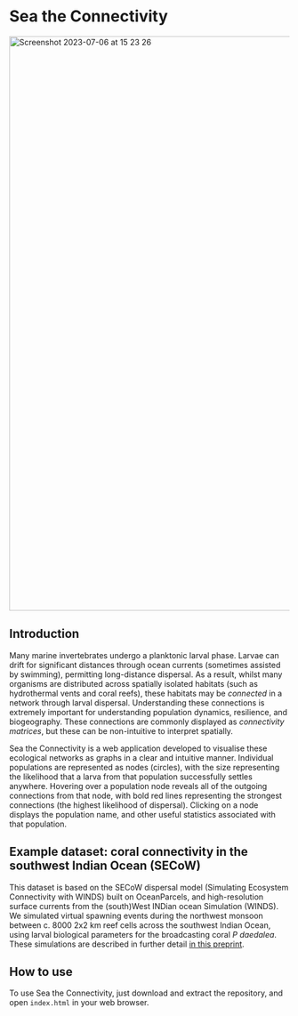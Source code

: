# Sea the Connectivity
<img width="1033" alt="Screenshot 2023-07-06 at 15 23 26" src="https://github.com/jhjanicki/coral/assets/6565011/764ee190-5a3b-4402-98cd-ef08776d0f31">

## Introduction
Many marine invertebrates undergo a planktonic larval phase. Larvae can drift for significant distances through ocean currents (sometimes assisted by swimming), permitting long-distance dispersal. As a result, whilst many organisms are distributed across spatially isolated habitats (such as hydrothermal vents and coral reefs), these habitats may be *connected* in a network through larval dispersal. Understanding these connections is extremely important for understanding population dynamics, resilience, and biogeography. These connections are commonly displayed as *connectivity matrices*, but these can be non-intuitive to interpret spatially.

Sea the Connectivity is a web application developed to visualise these ecological networks as graphs in a clear and intuitive manner. Individual populations are represented as nodes (circles), with the size representing the likelihood that a larva from that population successfully settles anywhere. Hovering over a population node reveals all of the outgoing connections from that node, with bold red lines representing the strongest connections (the highest likelihood of dispersal). Clicking on a node displays the population name, and other useful statistics associated with that population.

## Example dataset: coral connectivity in the southwest Indian Ocean (SECoW)
This dataset is based on the SECoW dispersal model (Simulating Ecosystem Connectivity with WINDS) built on OceanParcels, and high-resolution surface currents from the (south)West INDian ocean Simulation (WINDS). We simulated virtual spawning events during the northwest monsoon between c. 8000 2x2 km reef cells across the southwest Indian Ocean, using larval biological parameters for the broadcasting coral *P daedalea*. These simulations are described in further detail [in this preprint](https://doi.org/10.5194/egusphere-2023-778). 

## How to use
To use Sea the Connectivity, just download and extract the repository, and open `index.html` in your web browser.

